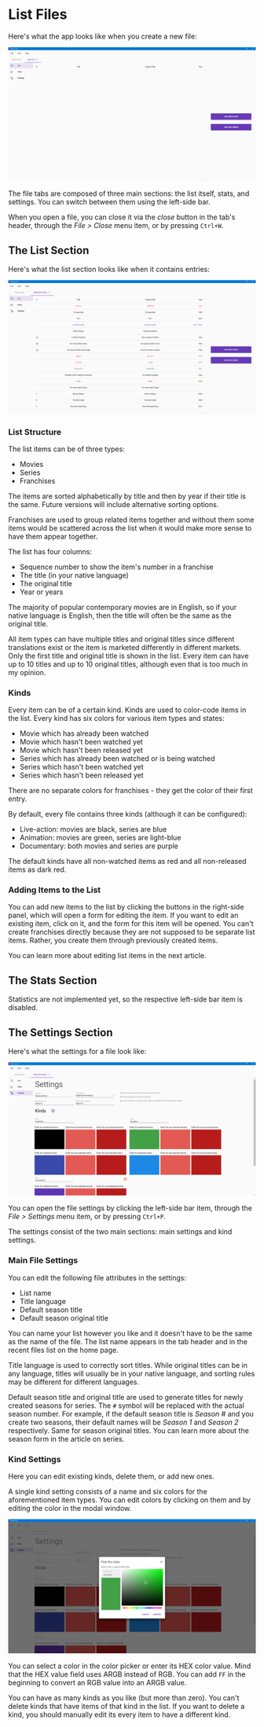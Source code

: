 # List Files

Here's what the app looks like when you create a new file:

![](../.gitbook/assets/v0.1-screen-new-file.png)

The file tabs are composed of three main sections: the list itself, stats, and settings. You can switch between them using the left-side bar.

When you open a file, you can close it via the _close_ button in the tab's header, through the _File &gt; Close_ menu item, or by pressing `Ctrl+W`.

## The List Section

Here's what the list section looks like when it contains entries:

![](../.gitbook/assets/v0.1-screen-list.png)

### List Structure

The list items can be of three types:

* Movies
* Series
* Franchises

The items are sorted alphabetically by title and then by year if their title is the same. Future versions will include alternative sorting options.

Franchises are used to group related items together and without them some items would be scattered across the list when it would make more sense to have them appear together.

The list has four columns:

* Sequence number to show the item's number in a franchise
* The title \(in your native language\)
* The original title
* Year or years

The majority of popular contemporary movies are in English, so if your native language is English, then the title will often be the same as the original title.

All item types can have multiple titles and original titles since different translations exist or the item is marketed differently in different markets. Only the first title and original title is shown in the list. Every item can have up to 10 titles and up to 10 original titles, although even that is too much in my opinion.

### Kinds

Every item can be of a certain kind. Kinds are used to color-code items in the list. Every kind has six colors for various item types and states:

* Movie which has already been watched
* Movie which hasn't been watched yet
* Movie which hasn't been released yet
* Series which has already been watched or is being watched
* Series which hasn't been watched yet
* Series which hasn't been released yet

There are no separate colors for franchises - they get the color of their first entry.

By default, every file contains three kinds \(although it can be configured\):

* Live-action: movies are black, series are blue
* Animation: movies are green, series are light-blue
* Documentary: both movies and series are purple

The default kinds have all non-watched items as red and all non-released items as dark red.

### Adding Items to the List

You can add new items to the list by clicking the buttons in the right-side panel, which will open a form for editing the item. If you want to edit an existing item, click on it, and the form for this item will be opened. You can't create franchises directly because they are not supposed to be separate list items. Rather, you create them through previously created items.

You can learn more about editing list items in the next article.

## The Stats Section

Statistics are not implemented yet, so the respective left-side bar item is disabled.

## The Settings Section

Here's what the settings for a file look like:

![](../.gitbook/assets/v0.1-screen-settings.png)

You can open the file settings by clicking the left-side bar item, through the _File &gt; Settings_ menu item, or by pressing `Ctrl+P`.

The settings consist of the two main sections: main settings and kind settings.

### Main File Settings

You can edit the following file attributes in the settings:

* List name
* Title language
* Default season title
* Default season original title

You can name your list however you like and it doesn't have to be the same as the name of the file. The list name appears in the tab header and in the recent files list on the home page.

Title language is used to correctly sort titles. While original titles can be in any language, titles will usually be in your native language, and sorting rules may be different for different languages.

Default season title and original title are used to generate titles for newly created seasons for series. The `#` symbol will be replaced with the actual season number. For example, if the default season title is _Season \#_ and you create two seasons, their default names will be _Season 1_ and _Season 2_ respectively. Same for season original titles. You can learn more about the season form in the article on series.

### Kind Settings

Here you can edit existing kinds, delete them, or add new ones.

A single kind setting consists of a name and six colors for the aforementioned item types. You can edit colors by clicking on them and by editing the color in the modal window.

![](../.gitbook/assets/v0.1-screen-settings-color.png)

You can select a color in the color picker or enter its HEX color value. Mind that the HEX value field uses ARGB instead of RGB. You can add `FF` in the beginning to convert an RGB value into an ARGB value.

You can have as many kinds as you like \(but more than zero\). You can't delete kinds that have items of that kind in the list. If you want to delete a kind, you should manually edit its every item to have a different kind.

